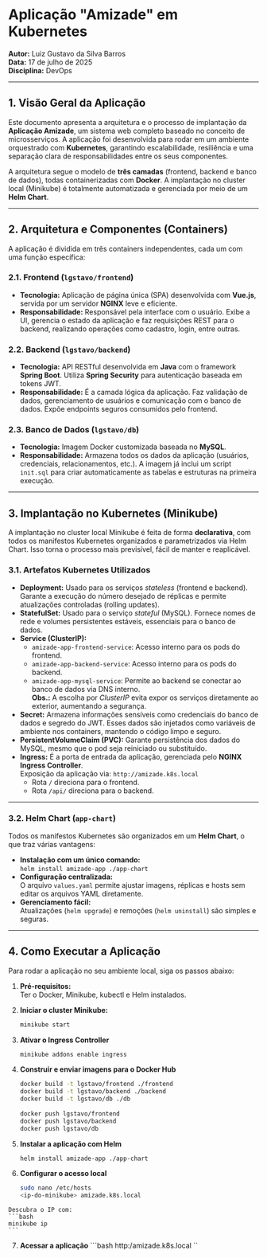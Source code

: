 # Aplicação "Amizade" em Kubernetes

**Autor:** Luiz Gustavo da Silva Barros  
**Data:** 17 de julho de 2025  
**Disciplina:** DevOps  

---

## 1. Visão Geral da Aplicação

Este documento apresenta a arquitetura e o processo de implantação da **Aplicação Amizade**, um sistema web completo baseado no conceito de microsserviços. A aplicação foi desenvolvida para rodar em um ambiente orquestrado com **Kubernetes**, garantindo escalabilidade, resiliência e uma separação clara de responsabilidades entre os seus componentes.

A arquitetura segue o modelo de **três camadas** (frontend, backend e banco de dados), todas containerizadas com **Docker**. A implantação no cluster local (Minikube) é totalmente automatizada e gerenciada por meio de um **Helm Chart**.

---

## 2. Arquitetura e Componentes (Containers)

A aplicação é dividida em três containers independentes, cada um com uma função específica:

### 2.1. Frontend (`lgstavo/frontend`)

- **Tecnologia:** Aplicação de página única (SPA) desenvolvida com **Vue.js**, servida por um servidor **NGINX** leve e eficiente.  
- **Responsabilidade:** Responsável pela interface com o usuário. Exibe a UI, gerencia o estado da aplicação e faz requisições REST para o backend, realizando operações como cadastro, login, entre outras.

### 2.2. Backend (`lgstavo/backend`)

- **Tecnologia:** API RESTful desenvolvida em **Java** com o framework **Spring Boot**. Utiliza **Spring Security** para autenticação baseada em tokens JWT.  
- **Responsabilidade:** É a camada lógica da aplicação. Faz validação de dados, gerenciamento de usuários e comunicação com o banco de dados. Expõe endpoints seguros consumidos pelo frontend.

### 2.3. Banco de Dados (`lgstavo/db`)

- **Tecnologia:** Imagem Docker customizada baseada no **MySQL**.  
- **Responsabilidade:** Armazena todos os dados da aplicação (usuários, credenciais, relacionamentos, etc.). A imagem já inclui um script `init.sql` para criar automaticamente as tabelas e estruturas na primeira execução.

---

## 3. Implantação no Kubernetes (Minikube)

A implantação no cluster local Minikube é feita de forma **declarativa**, com todos os manifestos Kubernetes organizados e parametrizados via Helm Chart. Isso torna o processo mais previsível, fácil de manter e reaplicável.

### 3.1. Artefatos Kubernetes Utilizados

- **Deployment:** Usado para os serviços *stateless* (frontend e backend). Garante a execução do número desejado de réplicas e permite atualizações controladas (rolling updates).
- **StatefulSet:** Usado para o serviço *stateful* (MySQL). Fornece nomes de rede e volumes persistentes estáveis, essenciais para o banco de dados.
- **Service (ClusterIP):**
  - `amizade-app-frontend-service`: Acesso interno para os pods do frontend.
  - `amizade-app-backend-service`: Acesso interno para os pods do backend.
  - `amizade-app-mysql-service`: Permite ao backend se conectar ao banco de dados via DNS interno.  
  **Obs.:** A escolha por *ClusterIP* evita expor os serviços diretamente ao exterior, aumentando a segurança.
- **Secret:** Armazena informações sensíveis como credenciais do banco de dados e segredo do JWT. Esses dados são injetados como variáveis de ambiente nos containers, mantendo o código limpo e seguro.
- **PersistentVolumeClaim (PVC):** Garante persistência dos dados do MySQL, mesmo que o pod seja reiniciado ou substituído.
- **Ingress:** É a porta de entrada da aplicação, gerenciada pelo **NGINX Ingress Controller**.  
  Exposição da aplicação via: `http://amizade.k8s.local`
  - Rota `/` direciona para o frontend.
  - Rota `/api/` direciona para o backend.

---

### 3.2. Helm Chart (`app-chart`)

Todos os manifestos Kubernetes são organizados em um **Helm Chart**, o que traz várias vantagens:

- **Instalação com um único comando:**  
  `helm install amizade-app ./app-chart`
- **Configuração centralizada:**  
  O arquivo `values.yaml` permite ajustar imagens, réplicas e hosts sem editar os arquivos YAML diretamente.
- **Gerenciamento fácil:**  
  Atualizações (`helm upgrade`) e remoções (`helm uninstall`) são simples e seguras.

---

## 4. Como Executar a Aplicação

  Para rodar a aplicação no seu ambiente local, siga os passos abaixo:
  
  1. **Pré-requisitos:**  
     Ter o Docker, Minikube, kubectl e Helm instalados.
  
  2. **Iniciar o cluster Minikube:**  
     ```bash
     minikube start
     ```
  3. **Ativar o Ingress Controller**
     ```bash
     minikube addons enable ingress
     ```
  4. **Construir e enviar imagens para o Docker Hub**
     ```bash
     docker build -t lgstavo/frontend ./frontend  
     docker build -t lgstavo/backend ./backend  
     docker build -t lgstavo/db ./db  
      
     docker push lgstavo/frontend  
     docker push lgstavo/backend  
     docker push lgstavo/db
     ```
  5. **Instalar a aplicação com Helm**
     ```bash
     helm install amizade-app ./app-chart
     ```
  6. **Configurar o acesso local**
     ```bash
     sudo nano /etc/hosts
     <ip-do-minikube> amizade.k8s.local
     ```
    Descubra o IP com:
    ```bash
    minikube ip
    ```
  7. **Acessar a aplicação**
    ```bash
    http:/amizade.k8s.local
    ``
